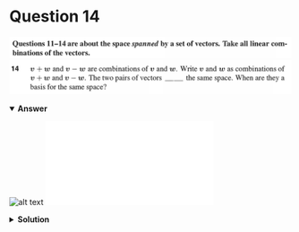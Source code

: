 # Question 14
![alt text](../ques-ref-11-14.png)
![alt text](q14.png)

<details open>
<summary><b>Answer</b></summary>

![alt text](a14.svg)
![alt text](a14.py)
</details>

<details>
<summary><b>Solution</b></summary>

![alt text](s14.png)
</details>
